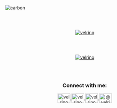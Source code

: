 ![carbon](https://github.com/user-attachments/assets/59108dd6-0032-463a-a863-04d6e0a0b022)


<br>
<br>

<p align="center">
    <a href="https://github.com/ryo-ma/github-profile-trophy">
        <img src="https://trophygh.kolioaris.xyz/?username=velrino" alt="velrino" />
    </a>
    <br>
</p>

<br>
<br>

<p align="center">
    <a href="https://github.com/velrino">
        <img src="https://github-readme-stats.vercel.app/api/wakatime?username=donaldzou&theme=dark" alt="velrino" />
    </a>
    <br>
</p>
<br>
<br>

<h3 align="center">Connect with me:</h3>
<p align="center">
    <a href="https://twitter.com/velrino" target="_blank">
        <img align="center" src="https://raw.githubusercontent.com/rahuldkjain/github-profile-readme-generator/master/src/images/icons/Social/twitter.svg" alt="velrino" height="30" width="40" />
    </a>
    <a href="https://linkedin.com/in/velrino" target="_blank">
        <img align="center" src="https://raw.githubusercontent.com/rahuldkjain/github-profile-readme-generator/master/src/images/icons/Social/linked-in-alt.svg" alt="velrino" height="30" width="40" />
    </a>
    <a href="https://instagram.com/velrino" target="_blank">
        <img align="center" src="https://raw.githubusercontent.com/rahuldkjain/github-profile-readme-generator/master/src/images/icons/Social/instagram.svg" alt="velrino" height="30" width="40" />
    </a>
    <a href="https://medium.com/@velrino" target="_blank">
        <img align="center" src="https://raw.githubusercontent.com/rahuldkjain/github-profile-readme-generator/master/src/images/icons/Social/medium.svg" alt="@velrino" height="30" width="40" />
    </a>
</p>
